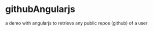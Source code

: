 githubAngularjs
===============

a demo with angularjs to retrieve any public repos (github) of a user
